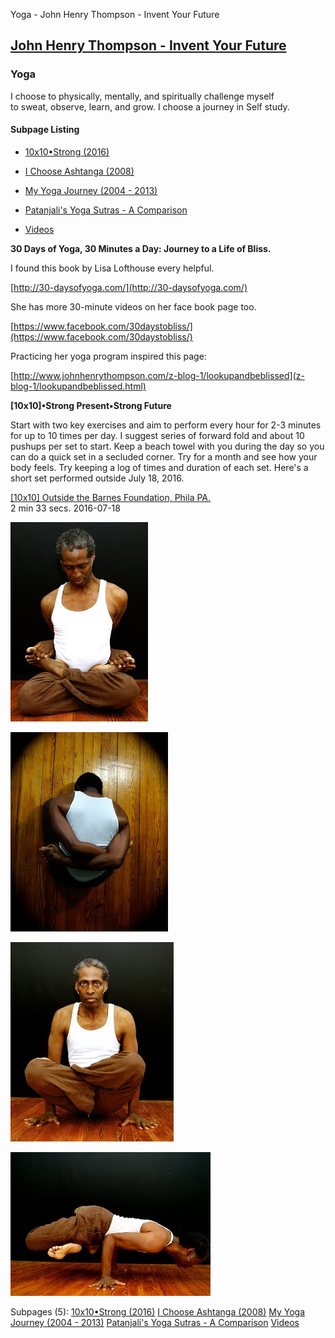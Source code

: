 Yoga - John Henry Thompson - Invent Your Future 

[John Henry Thompson - Invent Your Future](index.html)
------------------------------------------------------

    

### Yoga

I choose to physically, mentally, and spiritually challenge myself to sweat, observe, learn, and grow. I choose a journey in Self study.  

#### Subpage Listing

*   [10x10•Strong (2016)](yoga/10x10-strong.html)
    
*   [I Choose Ashtanga (2008)](yoga/i-choose-ashtanga.html)
    
*   [My Yoga Journey (2004 - 2013)](yoga/yoga-journey.html)
    
*   [Patanjali's Yoga Sutras - A Comparison](yoga/patanjani.html)
    
*   [Videos](yoga/videos.html)
    

**30 Days of Yoga, 30 Minutes a Day: Journey to a Life of Bliss.**

I found this book by Lisa Lofthouse every helpful. 

[http://30-daysofyoga.com/](http://30-daysofyoga.com/)

  

She has more 30-minute videos on her face book page too.

[https://www.facebook.com/30daystobliss/](https://www.facebook.com/30daystobliss/)

  

Practicing her yoga program inspired this page:

[http://www.johnhenrythompson.com/z-blog-1/lookupandbeblissed](z-blog-1/lookupandbeblissed.html)

  

**\[10x10\]•Strong Present•Strong Future**

Start with two key exercises and aim to perform every hour for 2-3 minutes for up to 10 times per day. I suggest series of forward fold and about 10 pushups per set to start. Keep a beach towel with you during the day so you can do a quick set in a secluded corner. Try for a month and see how your body feels. Try keeping a log of times and duration of each set. Here's a short set performed outside July 18, 2016.

[\[10x10\] Outside the Barnes Foundation, Phila PA.](https://youtu.be/GyTlLZ-Xkmk)  
2 min 33 secs. 2016-07-18

[![](_/rsrc/1357252535487/yoga/eyes-closed-bound.JPG-height=320&width=220.jpeg)](http://www.johnhenrythompson.com/yoga/eyes-closed-bound.JPG?attredirects=0)  

[![](_/rsrc/1357252633882/yoga/bound-back.JPG-height=320&width=252.jpeg)](http://www.johnhenrythompson.com/yoga/bound-back.JPG?attredirects=0)  

[![](_/rsrc/1357252668799/yoga/lotus-rise.JPG-height=320&width=261.jpeg)](http://www.johnhenrythompson.com/yoga/lotus-rise.JPG?attredirects=0)

[![](_/rsrc/1357252705992/yoga/lotus-elbow-lift.JPG-height=230&width=320.jpeg)](http://www.johnhenrythompson.com/yoga/lotus-elbow-lift.JPG?attredirects=0)

  

  

  

Subpages (5): [10x10•Strong (2016)](yoga/10x10-strong.html) [I Choose Ashtanga (2008)](yoga/i-choose-ashtanga.html) [My Yoga Journey (2004 - 2013)](yoga/yoga-journey.html) [Patanjali's Yoga Sutras - A Comparison](yoga/patanjani.html) [Videos](yoga/videos.html)

